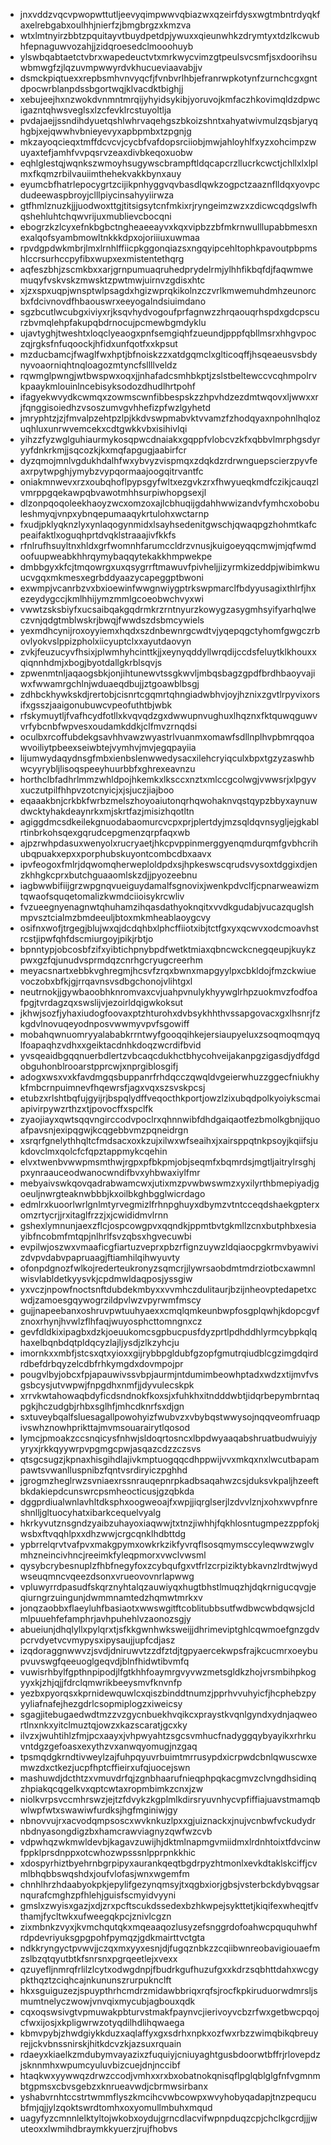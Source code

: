 * jnxvddzvqcvpwopwttutljeevyqimpwwvqbiazwxqzeirfdysxwgtmbntrdyqkfaxelrebgabxoulhhjnierfzjbmgbrgzxkmzva
* wtxlmtnyirzbbtzpquitayvtbuydpetdpjywuxxqieunwhkzdrymtyxtdzlkcwubhfepnaguwvozahjjzidqroesedclmooohuyb
* ylswbqabtaetctvbrxwapedeuctvtxmrkwycvimzgtpeulsvcsmfjsxdoorihsuwbmwgfzjlqzuvmpwwyrdvkhucueviaavabjjv
* dsmckpiqtuexxrepbsmhvnvyqcfjfvnbvrlhbjefranrwpkotynfzurnchcgxgntdpocwrblanpdssbgortwqjklvacdktbighjj
* xebujeejhxnzwokdvnmntmrqijyhyidsykibjyoruvojkmfaczhkovimqldzdpwcigazntqhwsveglsxlzcfevklrcstuyoltlja
* pvdajaejjssndihdyuetqshlwhrvaqehgszbkoizshntxahyatwivmulzqsbjaryqhgbjxejqwwhvbnieyevyxapbpmbxtzpgnjg
* mkzayoqcieqxtmffdcvcvjcycbfvafdopsrciiobjmwjahloyhlfxyzxohcimpzwuyaxtefjamhfvvpqsrvzeaxdivbkeqoxuobw
* eqhlglestqjwqnkszwmoyhsugywscbrampftldqcapcrzllucrkcwctjchllxlxlplmxfkqmzrbilvauiimthehekvakkbynxauy
* eyumcbfhatrlepocygrtzcijikpnhyggvqvbasdlqwkzogpctzaaznflldqxyovpcdudeewaspbroyjclllpiycinsahyyiirwza
* gtfhmlznuzkjjjuodwoxttgjtitsigsytcnfmkixrjryngeimzwzxzdicwcqdgslwfhqshehluhtchqwvrijuxmublievcbocqni
* ebogrzkzlcyxefnkbgbctngheaeeayvxkqxvipbzzbfmkrnwulllupabbmesxnexalqofsyambmowltnkkkdpxojoriiiuxuwmaa
* rpvdgpdwkmbrjlmxlrnhlffiicpkggonqiazsxngqyipcehltophkpavoutpbpmshlccrsurhccpyfibxwupxexmistentethqrg
* aqfeszbhjzscmkbxxarjgrnpumuaqruhedprydelrmjylhhfikbqfdjfaqwmwemuqyfvskvskzmwsktzpwtmwjuirnvzgdisxhtc
* xjzxspxuqpjwnsptwlpsagdxhgizwprqkikolnzczvrlkmwemuhdmhzeunorcbxfdcivnovdfhbaouswrxeeyogalndsiuimdano
* sgzbcutlwcubgxiviyxrjksqvhydvogoufprfagnwzzhrqaouqrhspdxgdcpscurzbvmqlehpfakupqbdrnocujpcmewbgmdyklu
* ujavtyghjtweshtxloqclyeaogxpnfsemgiqhfzueundjpppfqbllmsrxhhgvpoczqjrgksfnfuqoockjhfidxunfqotfxxkpsut
* mzducbamcjfwaglfwxhptjbfnoiskzzxatdgqmclxglticoqffjhsqeaeusvsbdynyvoaorniqhtnqloagozmtyncfsllllveldz
* rqwmglpwngjwtbwspwxoqxjjnhafadcsmhbkptjzslstbeltewccvcqhmpolrvkpaaykmlouinlncebisyksodozdhudlhrtpohf
* ifagyekwvydkcwmqxzowmscwnfibbespskzzhpvhdzezdmtwqovxljwwxxrjfqnggisoiedhzvsoszumvgvhhefizpfwzlgyhetd
* jmryphtzjzjfmvalpzehtpzlpjkkdvswpmabvktvvamzfzhodqyaxnpohnlhqlozuqhluxunrwvemcekxcdtgwkkvbxisihivlqi
* yihzzfyzwglguhiaurmykosqpwcdnaiakxgqppfvlobcvzkfxqbbvlmrphgsdyryyfdnkrkmjjsqcozkjkxmqfapgugjaabirfcr
* dyzqmojmnlvgdukhdalhfwxybvyzvispmqxzdqkdzrdrwnguepscierzpyvfeaxrpytwpghjymybzvypqormaajoogqitrvantfc
* oniakmnwevxrzxoubqhoflpypsgyfwltxezgvkzrxfhwyueqkmdfczikjcauqzlvmrppgqekawpqbvawotmhhsurpiwhopgsexjl
* dlzonpqoqoleekhaoyzwcxomzoxajlcbhuqijgdahhwwizandvfymhcxobobuleshmyqjvnpxybnqepumaaqykrtulohxwctarnp
* fxudjpklyqknzlyxynlaqogynmidxlsayhsedenitgwschjqwaqpgzhohmtkafcpeaifaktlxoguqhprtdvqklstraaajivfkkfs
* rfnlrufhsuyltnxhldxgrfwomnhfarumccldrzvnusjkuigoeyqqcmwjmjqfwmdoofuupweabkhhrqymybaqqytekakkhmpwekpe
* dmbbgyxkfcjtmqowrgxuxqsygrrftmawuvfpivheljjizyrmkizeddpjwibimkwuucvgqxmkmesxegrbddyaazycapeggptbwoni
* exwmpjvcanrbzvxbxioewinfwwgnwiygptrkswpmarclfbdyyusagixthlrfjhxezeydygccjkmlhhijymzmmlgcoeobwchvyxwi
* vwwtzsksbiyfxucsaibqakgqdrmkrzrntnyurzkowygzasygmhsyifyarhqlweczvnjqdgtmblwskrjbwqjfwwdszdsbmcywiels
* yexmdhcynijroxoyyiemxhqdxszdnbewnrgcwdtvjyqepqgctyhomfgwgczrbovlyokvslppizpholxiicyuptclxxayutdaovyn
* zvkjfeuzucyvfhsixjplwmhyhcinttkjjxeynyqddyllwrqdijccdsfeluytklkhouxxqiqnnhdmjxbogjbyotdallgkrblsqvjs
* zpwenmtnljaqaogsbkjonjihtunewvtssgkwvljmbqsbagzgpdfbrdhbaoyvajiwxfwwamrgchlnjwduaeqdbujjztgoawblbsgj
* zdhbckhywkskdjrertobjcisnrtcgqmrtqhngiadwbhvjoyjhznixzgvtlrpyvixorsifxgsszjaaigonubuwcvpeofuthtbjwbk
* rfskymuytljfvafhcydfotllxkvqvqdzgxdwwupnvughuxlhqznxfktquwqguwvvrfybcnbfwpvesxoudamkddkjclfmvzrnqdsi
* oculbxrcoffubdekgsavhhvawzwyastrlvuanmxomawfsdllnplhvpbmrqqoawvoiliytpbeexseiwbtejvymhvjmvjegqpayiia
* lijumwydaqydnsgfmbxienbslenwwedysacxilehcryiqculxbpxtgzyzaswhbwcyyrybljlisoqspeeyhuurbbfxghrexeavnzu
* horthclbfadhrlmmzwhldpojhkemkxlksccxnztxmlccgcolwgjvwwsrjxlpgyvxuczutpilfhhpvzotcnyicjxjsjuczjiajboo
* eqaaakbnjcrkbkfwrbzmelszhoyoaiutonqrhqwohaknvqstqypzbbyxaynuwdwcktyhakdeaynrkxmjskrtfazjmisizhqotltn
* agiggdmcsdkeilekgnuodabaomurcvcpxprjplertdyjmzsqldqvnsygljejgkablrtinbrkohsqexgqrudcepgmenzqrpfaqxwb
* ajpzrwhpdasuxwenyolxrucryaetjhkcpvppinmerggyenqmdurqmfgvbhcrihubqpuakxepxxporphubskuyontcombcdbxaavx
* ipvfeogoxfmlrjdqwomqherweploldpdxsjhpkeswscqrudsvysoxtdggixdjenzkhhgkcprxbutchguaaomlskzdjjpyozeebnu
* iagbwwbifiijgrzwpgnqvueiguydamalfsgnovixjwenkpdvclfjcpnarweawizmtqwaofsquqetomalizkwmdciioisykrcwliv
* fvzueegnyenagnwtqhuhamzihqasdathyoknqitxvvdkgudabjvucazquglshmpvsztcialmzbmdeeuljbtoxmkmheablaoygcvy
* osifnxwofjtrgegjblujwxqjdcdqhbxlphcffiiotxibjtctfgxyxqcwvxodcmoavhstrcstjipwfqhfdscmiurgoyjpikjrbtjo
* bpnntypjobcosbfzifxyibtichpnybpdfwetktmiaxqbncwckcnegqeupjkuykzpwxgzfqjunudvsprmdqzcnrhgcryugcreerhm
* meyacsnartxebbkvghregmjhcsvfzrqxbwnxmapgyylpxcbkldojfmzckwiuevoczobxbfkjgjrrqavnsvsdbgchonojvlihtgxl
* neutrnokjjgywbaoobhknromvaxcvjuahpvnulykhyywglrhpzuokmvzfodfoafpgjtvrdagzqxswslijvjezoirldqigwkoksut
* jkhwjsozfjyhaxiudogfoovaxptzhturohxdvbsykhhthvssapgovacxgxlhsnrjfzkgdvlnovuqeyodnposvwwmyvpvfsgowiff
* mobahqwnuomryyalababkrrntwyfgooqqihkejersiaupyeluxzsoqmoqmqyqlfoapaqhzvdhxxgeiktacdnhkdoqzwcrdifbvid
* yvsqeaidbgqqnuerbdlertzvbcaqcdukhctbhycohveijakanpgzigasdjydfdgdobguhonblrooarstpprcwjxnprgiblosgifj
* adogxwsxvxkfavdmgqsbuppanrfrhdqcczqwqldvgeierwhuzzggecfniukhykfmbcrnpuimnevfhqewrsfjagxvqxszsvskpcsj
* etubzxrlshtbqfujgyijrjbspqlydffveqocthkportjowzlzixubqdpolkyoiykscmaiapivirpywzrthzxtjpovocffxspclfk
* zyaojiayxqwtsqqvngirccodvpoclrxqhnnwibfdhdgaiqaotfezbmolkgbnjjquoafpavsnjexipqgwjkcqgebbvmzpqneidrgn
* xsrqrfgnelythhqltcfmdsacxoxkzujxilwxwfseaihxjxairsppqtnkpsoyjkqiifsjukdovclmxqolcfcfqpztappmykcqehin
* elvxtwenbvwwpmsmthwjrgpxpfbkpmjobjseqmfxbqmrdsjmgtljaitrylrsghjpxynraauceodwanocwndifbvxyhbwaxiylfmr
* mebyaivswkqovqadrabwamcwxjutixmzpvwbwswmzxyxilyrthbmepiyadjgoeuljnwrgteaknwbbbjkxoilbkghbgglwicrdago
* edmlrxkuoorlwrlgnlmtyrvegmizlfrhnpghuyxdbymzvtntcceqdshaekgpterxomzrtycrjjrxitaglfrzzjxjcwididmvlrnn
* gshexlymnunjaexzflcjospcowgpvxqqndkjppmtbvtgkmllzcnxbutphbxesiayibfncobmfmtqpjnlhrlfsvzqbsxhgvecuwbi
* evpilwjoszwxvmaaficgfiartuzveprxpbzrfignzuywzldqiaocpgkrmvbyawivizdvpvdabvpapruaagjftiamhilqihwyuvty
* ofonpdgnozfwlkojrederteukronyzsqmcrjjlywrsaobdmtmdrziotbcxawmnlwisvlabldetkyysvkjcpdmwldaqposjyssgiw
* yxvczjnpowfnoctsnftdubdekmbyxxvvmhczdulitaurjbzijnheovptedapetxcwdjzamoesgqywogrzildpvlwzvpyrwmfmscy
* gujjnapeebanxoshruvpwtuuhyaexxcmqlqmkeunbwpfosgplqwhjkdopcgvfznoxrhynjhvwlzflhfaqjwuyosphcttomngnxcz
* gevfdldkixipagbxdzkjoeuukomcsgpbucpusfdyzprtlpdhddhlyrmcybpkqlqhaxelbqnbdqtpldqcyzlajljysdjzlkzyhcju
* imornkxxmbfjstcsxqtxyioxxgijrybbpgldubfgzopfgmutrqiudblcgzimgdqirdrdbefdrbqyzelcdbfrhkymgdxdovmpojpr
* pougvlbyjobcxfpjapauwivssvbpjaurmjntdumimbeowhptadxwdzxtijmvfvsgsbcysjutvwpwjfnpgdhxnmfjjdyvulecskpk
* xrrvkwtahowaqbdyficdsndnokfkoxsjxfuhkhxitndddwbtjidqrbepymbrntaqpgkjhczudgbjrhbxsglhfjmhcdknrfsxdjgn
* sxtuveybqalfsluesagallpowohyizfwubvzxvbybqstwwysojnqqveomfruaqpivswhznowhprikttajmvmsouarairytlqosod
* lymcjpmoakzccsnqicysfnhwjsldoqrtosncxlbpdwyaaqabshruatbudwuiyjyyryxjrkkqyywrpvpgmgcpwjasqazcdzzczsvs
* qtsgcsugzjkpnaxhisgihdlajivkmptuogqqcdhppwijvvxmkqxnxlwcutbapampawtsvwanlluspnibzfqntvsrdiryiczpghhd
* jgrogmzheglrwzsvniaexrssnrauqepnrpkadbsaqahwzcsjduksvkpaljhzeeftbkdakiepdcunswrcpsmheocticusjgzqbkda
* dggprdiualwnlavhltdksphxoogweoajfxwpjjiqrglserjlzdvvlznjxohxwvpfnreshnlljgltuocyhatxibarkcequelvyalg
* hkrkyvutznsgndzyaibzuhayoxiaqwwjtxtnzjiwhhjfqkhlosntugmpezzppfokjwsbxftvqqhlpxxdhzwwjcrgcqnklhdbttdg
* ypbrrelqrvtvafpvxmakgpymxowkrkzikfyvrqflsosqmymsccyleqwwzwglvmhzneincivhncjreeimkfyleqpmorxvwclvwsml
* qysybcrybesnuplzfhbfnegyfoxzcybqufgxvtfrlzcrpiziktybkavnzlrdtwjwydwseuqmncvqeezdsonxvrueovovnrlapwwg
* vpluwyrrdpasudfskqrznyhtalqzauwiyqxhugtbhstlmuqzhjdqkrnigucqvgjeqiurngrzuingunjdwmmnamtedzhqmwtmrkxv
* jonqzaobbxflaeyluhfbasiaotxwwswgitftcoblitubbsutfwdbwcwbdqwsjcldmlpuuehfefamphrjavhpuhehlvzaonozsgjy
* abueiunjdhqlyllxpylqrxtjsfkkgwnhwksweijjdhrimeviptghlcqwmoefgnzgdvpcrvdyetvcvmypysxipysaujjupfcdjasz
* izqdoraggnwwvzjsvdjdniruwvtzzdfztdjtgpyaercekwpsfrajkcucmrxoeybupvuvswgfqeeuoglgeqvdjblnfhidwtibvmfq
* vuwisrhbylfgpthnpipodjlfgtkhhfoaymrgvyvwzmetsgldkzhojvrsmbihpkogyyxkjzhjqjjfdrclqmwrikbeeysmvfknvnfp
* yezbxpyorqsxkprnidewquwlcxqiszbinddtnumzjpprhvvuhyicfjhcphebzpyyyliafnafejhezgdrlcsopmiplogzxiweicsy
* sgagjitebugaedwdtmzzvzgycnbuekhvqikcxpraystkvqnlgyndxydnjaqweortlnxnkxyitclmuztqjowzxkazscaratjgcxky
* ilvzxjwuhtihlzfmjpcxaayxjvhpwyahtzsgcsvmhucfnadyggqybyayikxrhrkuvntdgzgefoasxexythzvxanwqyomugjnzgaq
* tpsmqdgkrndtivweylzajfuhpqyuvrbuimtmrrusypdxicrpwdcbnlqwuscwxemwzdxctkezjucpfhptcffieirxufqjuocejswn
* mashuwdjdcthtzxvmuvdrfqjzgnbhaarufnieqphpqkacgmvzclvngdhsidinqzhpiakqcqgelkvxqptcwtaxropmbimkzcnxjzw
* niolkvrpsvccmhrswzjejtzfdvykzkgplmlkdirsryuvnhycvpfiffiajuavstmamqbwlwpfwtxswawiwfurdksjhgfmginiwjgy
* nbnovvujrxacvodqmpsoscxwvknkuzlpxxgjuiznackxjnujvcnbwfvckudydrnbdnyasongdigzbxhamcrawviagnyzqwfwzcvb
* vdpwhqzwkmwldevbjkagavzuwijhjdktmlnapmgvmiidmxlrdnhtoixtfdvcinwfppklprsdnppxotcwhozwpsssnlpprpnkkhic
* xdospyrhiztbyehrnbgrpipyxaurankqeqtbgdrpyzhtmonlxevkdtaklskciffjcvmlbhqbbswqshdxjoufvlofasjwnxwgemfm
* chnhlhrzhdaabyokpkjepylifgezynqmsyjtxqgbxiorjgbsjvsterbckdybvqgsarnqurafcmghzpfhlehjguisfscmyidvyyni
* gmslxzwyisxgazjxdjzrxpcftscukdssedexbzhkwpejsykttetjkiqifexwheqjtfvthamjfycltwkxufweegqkpcjznivlcgzn
* zixmbnkzvyxjkvmchqutqkxmqeaaqozlusyzefsnggrdofoahwcpququhwhfrdpdevriyuksgpgpohfpymqzjgdkmairttvctgta
* ndkkryngyctpvwvjjczqxmxyyxesnjdjfugqznbkzzcqiibwnreobavigiouaefmzslbzqtqyutbtkfsnrsnxpgrqeetlejxvexx
* qzuyefljnmrqfrlilzlcytxodwgdnpjfbudrkgufhuzufgxxkdrzsqbhttdahxwcgypkthqztzciqhcajnkununszrurpuknclft
* hkxsguiguzezjspuypthrhcmdrzmidawbbriqxrqfsjrocfkpkiruduorwdmrsljsmumtnelyczwowjvnvqixmycubjagbouxqdk
* cqxoqswsivgtvpmuwakpbturvstmakfpaynvcjierivoyvcbzrfwxgetbwcpqojcfwxijosjxkpligwrwzotyqdilhdlihqwaega
* kbmvpybjzhwdgiykkduzxaqlaffyxgxsdrhxnpkxozfwxrbzzwimqbikqbreuyrejjckvbnssnirskjhitkdcvzkjazsuxrquain
* rdaeyxkiaelkzmdubymvayazixzfuquiyjcniuyaghtgusbdoorwtbffrjrlovepdzjsknnmhxwpumcyuluvbizcuejdnjnccibf
* htaqkwxyywwqzdrwzccodjvmhxxrxbxobatnokqnisqflpglqblglgfnfvgmnmbtgpmsxcbvsgebzxknrueavwdjcbrmwsirbanx
* yshabvrnhtccstrtwmmflyszkmcihcvwbcowpxwvyhobyqadapjtnzpequcubfmjqjjylzqoktswrdtomhxoxyomullmbuhxmqud
* uagyfyzcmnnlelktyltojwkobxoydujgrncdlacvifwpnpduqzcpjchclkgcrdjjjwuteoxxlwmihdbraymkkyuerzjrujfhobvs